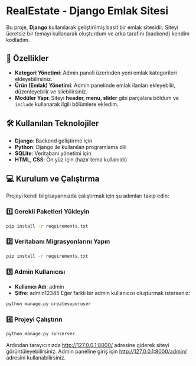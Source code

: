 # RealEstate - Django Emlak Sitesi  

Bu proje, **Django** kullanılarak geliştirilmiş basit bir emlak sitesidir. Siteyi ücretsiz bir temayı kullanarak oluşturdum ve arka tarafını (backend) kendim kodladım.  

## 🚀 Özellikler  
- **Kategori Yönetimi**: Admin paneli üzerinden yeni emlak kategorileri ekleyebilirsiniz.  
- **Ürün (Emlak) Yönetimi**: Admin panelinde emlak ilanları ekleyebilir, düzenleyebilir ve silebilirsiniz.  
- **Modüler Yapı**: Siteyi **header, menu, slider** gibi parçalara böldüm ve `include` kullanarak ilgili bölümlere ekledim.  

## 🛠 Kullanılan Teknolojiler  
- **Django**: Backend geliştirme için  
- **Python**: Django ile kullanılan programlama dili  
- **SQLite**: Veritabanı yönetimi için  
- **HTML, CSS**: Ön yüz için (hazır tema kullanıldı)  

## 💻 Kurulum ve Çalıştırma  
Projeyi kendi bilgisayarınızda çalıştırmak için şu adımları takip edin:  

### 1️⃣ Gerekli Paketleri Yükleyin  
```bash
pip install -r requirements.txt
```

### 2️⃣ Veritabanı Migrasyonlarını Yapın
```bash
pip install -r requirements.txt
```

### 3️⃣ Admin Kullanıcısı
- **Kullanıcı Adı**: admin  
- **Şifre**: admin12345
Eğer farklı bir admin kullanıcısı oluşturmak isterseniz:
```bash
python manage.py createsuperuser
```

### 4️⃣ Projeyi Çalıştırın
```bash
python manage.py runserver
```

Ardından tarayıcınızda http://127.0.0.1:8000/ adresine giderek siteyi görüntüleyebilirsiniz.
Admin paneline giriş için http://127.0.0.1:8000/admin/ adresini kullanabilirsiniz.
